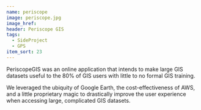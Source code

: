 ```yaml
---
name: periscope
image: periscope.jpg
image_href: 
header: Periscope GIS
tags:
  - SideProject
  - GPS
item_sort: 23
---
```

PeriscopeGIS was an online application that intends to make large GIS datasets useful to the 80% of GIS users with little to no formal GIS training.

We leveraged the ubiquity of Google Earth, the cost-effectiveness of AWS, and a little proprietary magic to drastically improve the user experience when accessing large, complicated GIS datasets.
